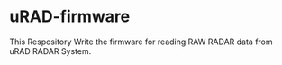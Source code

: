 # uRAD-firmware
This Respository Write the firmware for reading RAW RADAR data from uRAD RADAR System.
